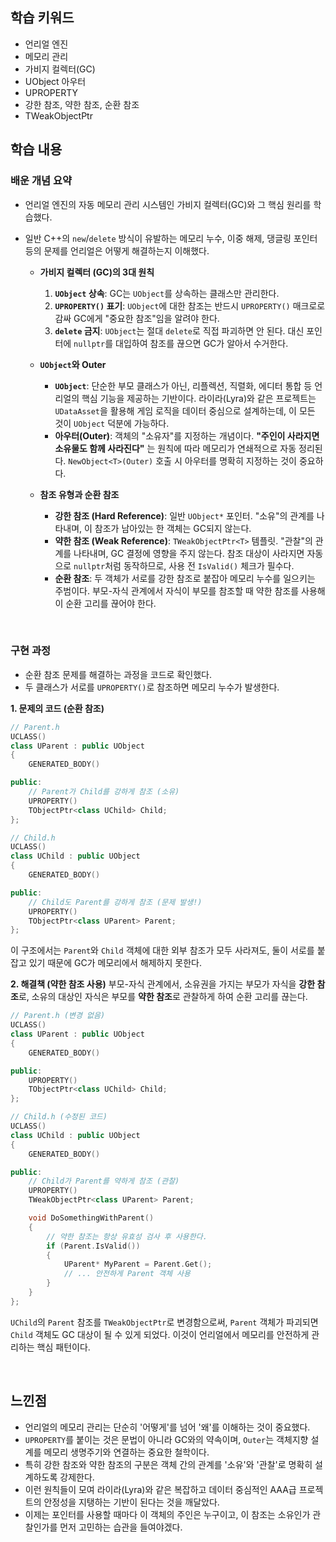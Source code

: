 ## 학습 키워드

- 언리얼 엔진
- 메모리 관리
- 가비지 컬렉터(GC)
- UObject 아우터
- UPROPERTY
- 강한 참조, 약한 참조, 순환 참조
- TWeakObjectPtr

## 학습 내용

### 배운 개념 요약

- 언리얼 엔진의 자동 메모리 관리 시스템인 가비지 컬렉터(GC)와 그 핵심 원리를 학습했다. 
- 일반 C++의 `new`/`delete` 방식이 유발하는 메모리 누수, 이중 해제, 댕글링 포인터 등의 문제를 언리얼은 어떻게 해결하는지 이해했다.

  * **가비지 컬렉터 (GC)의 3대 원칙**

    1.  **`UObject` 상속**: GC는 `UObject`를 상속하는 클래스만 관리한다.
    2.  **`UPROPERTY()` 표기**: `UObject`에 대한 참조는 반드시 `UPROPERTY()` 매크로로 감싸 GC에게 "중요한 참조"임을 알려야 한다.
    3.  **`delete` 금지**: `UObject`는 절대 `delete`로 직접 파괴하면 안 된다. 대신 포인터에 `nullptr`를 대입하여 참조를 끊으면 GC가 알아서 수거한다.

  * **`UObject`와 Outer**

      * **`UObject`**: 단순한 부모 클래스가 아닌, 리플렉션, 직렬화, 에디터 통합 등 언리얼의 핵심 기능을 제공하는 기반이다. 라이라(Lyra)와 같은 프로젝트는 `UDataAsset`을 활용해 게임 로직을 데이터 중심으로 설계하는데, 이 모든 것이 `UObject` 덕분에 가능하다.
      * **아우터(Outer)**: 객체의 "소유자"를 지정하는 개념이다. **"주인이 사라지면 소유물도 함께 사라진다"** 는 원칙에 따라 메모리가 연쇄적으로 자동 정리된다. `NewObject<T>(Outer)` 호출 시 아우터를 명확히 지정하는 것이 중요하다.

  * **참조 유형과 순환 참조**

      * **강한 참조 (Hard Reference)**: 일반 `UObject*` 포인터. "소유"의 관계를 나타내며, 이 참조가 남아있는 한 객체는 GC되지 않는다.
      * **약한 참조 (Weak Reference)**: `TWeakObjectPtr<T>` 템플릿. "관찰"의 관계를 나타내며, GC 결정에 영향을 주지 않는다. 참조 대상이 사라지면 자동으로 `nullptr`처럼 동작하므로, 사용 전 `IsValid()` 체크가 필수다.
      * **순환 참조**: 두 객체가 서로를 강한 참조로 붙잡아 메모리 누수를 일으키는 주범이다. 부모-자식 관계에서 자식이 부모를 참조할 때 약한 참조를 사용해 이 순환 고리를 끊어야 한다.

<br/>

### 구현 과정

- 순환 참조 문제를 해결하는 과정을 코드로 확인했다.
- 두 클래스가 서로를 `UPROPERTY()`로 참조하면 메모리 누수가 발생한다.

**1. 문제의 코드 (순환 참조)**

```cpp
// Parent.h
UCLASS()
class UParent : public UObject
{
    GENERATED_BODY()

public:
    // Parent가 Child를 강하게 참조 (소유)
    UPROPERTY()
    TObjectPtr<class UChild> Child;
};

// Child.h
UCLASS()
class UChild : public UObject
{
    GENERATED_BODY()

public:
    // Child도 Parent를 강하게 참조 (문제 발생!)
    UPROPERTY()
    TObjectPtr<class UParent> Parent; 
};
```

이 구조에서는 `Parent`와 `Child` 객체에 대한 외부 참조가 모두 사라져도, 둘이 서로를 붙잡고 있기 때문에 GC가 메모리에서 해제하지 못한다.

**2. 해결책 (약한 참조 사용)**
부모-자식 관계에서, 소유권을 가지는 부모가 자식을 **강한 참조**로, 소유의 대상인 자식은 부모를 **약한 참조**로 관찰하게 하여 순환 고리를 끊는다.

```cpp
// Parent.h (변경 없음)
UCLASS()
class UParent : public UObject
{
    GENERATED_BODY()

public:
    UPROPERTY()
    TObjectPtr<class UChild> Child;
};

// Child.h (수정된 코드)
UCLASS()
class UChild : public UObject
{
    GENERATED_BODY()

public:
    // Child가 Parent를 약하게 참조 (관찰)
    UPROPERTY()
    TWeakObjectPtr<class UParent> Parent;

    void DoSomethingWithParent()
    {
        // 약한 참조는 항상 유효성 검사 후 사용한다.
        if (Parent.IsValid())
        {
            UParent* MyParent = Parent.Get();
            // ... 안전하게 Parent 객체 사용
        }
    }
};
```

`UChild`의 `Parent` 참조를 `TWeakObjectPtr`로 변경함으로써, `Parent` 객체가 파괴되면 `Child` 객체도 GC 대상이 될 수 있게 되었다. 이것이 언리얼에서 메모리를 안전하게 관리하는 핵심 패턴이다.

<br/>

## 느낀점

- 언리얼의 메모리 관리는 단순히 '어떻게'를 넘어 '왜'를 이해하는 것이 중요했다.
- `UPROPERTY`를 붙이는 것은 문법이 아니라 GC와의 약속이며, `Outer`는 객체지향 설계를 메모리 생명주기와 연결하는 중요한 철학이다.
- 특히 강한 참조와 약한 참조의 구분은 객체 간의 관계를 '소유'와 '관찰'로 명확히 설계하도록 강제한다.
- 이런 원칙들이 모여 라이라(Lyra)와 같은 복잡하고 데이터 중심적인 AAA급 프로젝트의 안정성을 지탱하는 기반이 된다는 것을 깨달았다.
- 이제는 포인터를 사용할 때마다 이 객체의 주인은 누구이고, 이 참조는 소유인가 관찰인가를 먼저 고민하는 습관을 들여야겠다.
